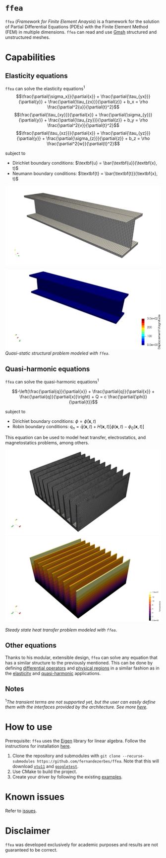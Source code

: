 # `ffea`
`ffea` (_Framework for Finite Element Anaysis_) is a framework for the solution of Partial Differential Equations (PDEs) with the Finite Element Method (FEM) in multiple dimensions.
`ffea` can read and use [Gmsh](https://gmsh.info/) structured and unstructured meshes.

# Capabilities
## Elasticity equations
`ffea` can solve the elasticity equations<sup>1</sup>
$$\frac{\partial{\sigma_x}}{\partial{x}} + \frac{\partial{\tau_{yx}}}{\partial{y}} + \frac{\partial{\tau_{zx}}}{\partial{z}} + b_x = \rho \frac{\partial^2{u}}{\partial{t}^2}$$
$$\frac{\partial{\tau_{xy}}}{\partial{x}} + \frac{\partial{\sigma_{y}}}{\partial{y}} + \frac{\partial{\tau_{zy}}}{\partial{z}} + b_y = \rho \frac{\partial^2{v}}{\partial{t}^2}$$
$$\frac{\partial{\tau_{xz}}}{\partial{x}} + \frac{\partial{\tau_{yz}}}{\partial{y}} + \frac{\partial{\sigma_{z}}}{\partial{z}} + b_z = \rho \frac{\partial^2{w}}{\partial{t}^2}$$

subject to
- Dirichlet boundary conditions: $\textbf{u} = \bar{\textbf{u}}(\textbf{x}, t)$
- Neumann boundary conditions: $\textbf{t} = \bar{\textbf{t}}(\textbf{x}, t)$

![cantilever_beam_mesh](https://github.com/fernandezerbes/ffea/blob/main/resources/ipb200_mesh.png)

![cantilever_beam](https://github.com/fernandezerbes/ffea/blob/main/resources/ipb200_displacements.gif)
_Quasi-static structural problem modeled with `ffea`_.

## Quasi-harmonic equations
`ffea` can solve the quasi-harmonic equations<sup>1</sup>

$$-\left(\frac{\partial{q}}{\partial{x}} + \frac{\partial{q}}{\partial{x}} + \frac{\partial{q}}{\partial{x}}\right) + Q = c \frac{\partial{\phi}}{\partial{t}}$$

subject to
- Dirichlet boundary conditions: $\phi = \bar{\phi}(\textbf{x}, t)$
- Robin boundary conditions: $q_n = \bar{q}(\textbf{x}, t) + H(\textbf{x}, t) [\phi(\textbf{x}, t) - \phi_0(\textbf{x}, t)]$

This equation can be used to model heat transfer, electrostatics, and magnetostatics problems, among others.

![heat_sink_mesh](https://github.com/fernandezerbes/ffea/blob/main/resources/heat_sink_mesh.png)
![heat_sink](https://github.com/fernandezerbes/ffea/blob/main/resources/heat_sink.png)

_Steady state heat transfer problem modeled with `ffea`_.

## Other equations
Thanks to his modular, extensible design, `ffea` can solve any equation that has a similar structure to the previously mentioned.
This can be done by defining [differential operators](https://github.com/fernandezerbes/ffea/blob/main/framework/inc/model/operator.h)
and [physical regions](https://github.com/fernandezerbes/ffea/blob/main/framework/inc/model/physical_region.h) in a similar fashion as
in the [elasticity](https://github.com/fernandezerbes/ffea/tree/main/applications/elasticity)
and [quasi-harmonic](https://github.com/fernandezerbes/ffea/tree/main/applications/quasi_harmonic) applications.

## Notes
<sup>1</sup>_The transient terms are not supported yet, but the user can easily define them with the interfaces provided by the architecture. See more [here](https://github.com/fernandezerbes/ffea/blob/main/framework/inc/model/equation.h)._

# How to use
Prerequisite: `ffea` uses the [Eigen](https://eigen.tuxfamily.org/index.php?title=Main_Page) library for linear algebra. Follow the instructions for installation [here](https://eigen.tuxfamily.org/dox/GettingStarted.html).
1. Clone the repository and submodules with `git clone --recurse-submodules https://github.com/fernandezerbes/ffea`. Note that this will download [`vtu11`](https://github.com/phmkopp/vtu11) and [`googletest`](https://github.com/google/googletest).
1. Use CMake to build the project.
2. Create your driver by following the existing [examples](https://github.com/fernandezerbes/ffea/tree/main/examples).

# Known issues
Refer to [issues](https://github.com/fernandezerbes/ffea/issues).

# Disclaimer
`ffea` was developed exclusively for academic purposes and results are not guaranteed to be correct.
